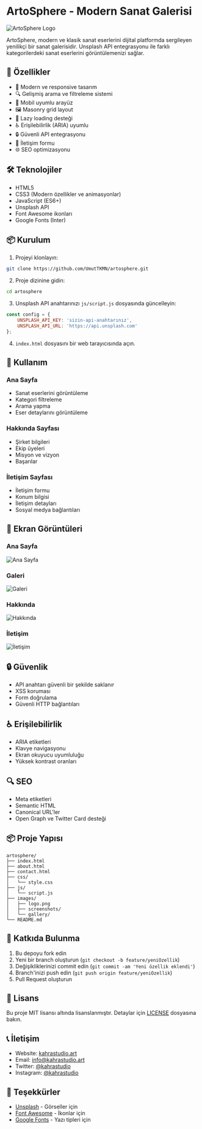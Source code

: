 # ArtoSphere - Modern Sanat Galerisi

![ArtoSphere Logo](assets/favicon.png)

ArtoSphere, modern ve klasik sanat eserlerini dijital platformda sergileyen yenilikçi bir sanat galerisidir. Unsplash API entegrasyonu ile farklı kategorilerdeki sanat eserlerini görüntülemenizi sağlar.

## 🌟 Özellikler

- 🎨 Modern ve responsive tasarım
- 🔍 Gelişmiş arama ve filtreleme sistemi
- 📱 Mobil uyumlu arayüz
- 🖼️ Masonry grid layout
- 🔄 Lazy loading desteği
- ♿ Erişilebilirlik (ARIA) uyumlu
- 🔒 Güvenli API entegrasyonu
- 📝 İletişim formu
- 🌐 SEO optimizasyonu

## 🛠️ Teknolojiler

- HTML5
- CSS3 (Modern özellikler ve animasyonlar)
- JavaScript (ES6+)
- Unsplash API
- Font Awesome ikonları
- Google Fonts (Inter)

## 📦 Kurulum

1. Projeyi klonlayın:
```bash
git clone https://github.com/UmutTKMN/artosphere.git
```

2. Proje dizinine gidin:
```bash
cd artosphere
```

3. Unsplash API anahtarınızı `js/script.js` dosyasında güncelleyin:
```javascript
const config = {
    UNSPLASH_API_KEY: 'sizin-api-anahtarınız',
    UNSPLASH_API_URL: 'https://api.unsplash.com'
};
```

4. `index.html` dosyasını bir web tarayıcısında açın.

## 🎯 Kullanım

### Ana Sayfa
- Sanat eserlerini görüntüleme
- Kategori filtreleme
- Arama yapma
- Eser detaylarını görüntüleme

### Hakkında Sayfası
- Şirket bilgileri
- Ekip üyeleri
- Misyon ve vizyon
- Başarılar

### İletişim Sayfası
- İletişim formu
- Konum bilgisi
- İletişim detayları
- Sosyal medya bağlantıları

## 📱 Ekran Görüntüleri

### Ana Sayfa
![Ana Sayfa](images/screenshots/home.png)

### Galeri
![Galeri](images/screenshots/gallery.png)

### Hakkında
![Hakkında](images/screenshots/about.png)

### İletişim
![İletişim](images/screenshots/contact.png)

## 🔒 Güvenlik

- API anahtarı güvenli bir şekilde saklanır
- XSS koruması
- Form doğrulama
- Güvenli HTTP bağlantıları

## ♿ Erişilebilirlik

- ARIA etiketleri
- Klavye navigasyonu
- Ekran okuyucu uyumluluğu
- Yüksek kontrast oranları

## 🔍 SEO

- Meta etiketleri
- Semantic HTML
- Canonical URL'ler
- Open Graph ve Twitter Card desteği

## 📦 Proje Yapısı

```
artosphere/
├── index.html
├── about.html
├── contact.html
├── css/
│   └── style.css
├── js/
│   └── script.js
├── images/
│   ├── logo.png
│   ├── screenshots/
│   └── gallery/
└── README.md
```

## 🤝 Katkıda Bulunma

1. Bu depoyu fork edin
2. Yeni bir branch oluşturun (`git checkout -b feature/yeniOzellik`)
3. Değişikliklerinizi commit edin (`git commit -am 'Yeni özellik eklendi'`)
4. Branch'inizi push edin (`git push origin feature/yeniOzellik`)
5. Pull Request oluşturun

## 📄 Lisans

Bu proje MIT lisansı altında lisanslanmıştır. Detaylar için [LICENSE](LICENSE) dosyasına bakın.

## 📞 İletişim

- Website: [kahrastudio.art](https://kahrastudio.art)
- Email: info@kahrastudio.art
- Twitter: [@kahrastudio](https://twitter.com/kahrastudio)
- Instagram: [@kahrastudio](https://instagram.com/kahrastudio)

## 🙏 Teşekkürler

- [Unsplash](https://unsplash.com) - Görseller için
- [Font Awesome](https://fontawesome.com) - İkonlar için
- [Google Fonts](https://fonts.google.com) - Yazı tipleri için 
